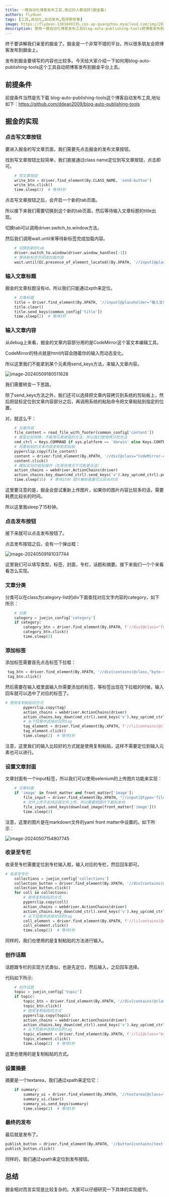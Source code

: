```yaml
---
title: 一键自动化博客发布工具,用过的人都说好(掘金篇)
authors: flydean
tags: [工具,自动化,自动发布,程序那些事]
image: https://flydean-1301049335.cos.ap-guangzhou.myqcloud.com/img/202405091805615.png
description: 使用一键自动化博客发布工具blog-auto-publishing-tools把博客发布到掘金上。
---
```


终于要讲解我们亲爱的掘金了。掘金是一个非常不错的平台。所以很多朋友会把博客发布到掘金上。

发布到掘金要填写的内容也比较多。今天给大家介绍一下如何用blog-auto-publishing-tools这个工具自动把博客发布到掘金平台上去。

## 前提条件

前提条件当然是先下载 blog-auto-publishing-tools这个博客自动发布工具,地址如下：https://github.com/ddean2009/blog-auto-publishing-tools

## 掘金的实现

<!-- truncate -->

### 点击写文章按钮

要进入掘金的写文章页面，我们需要先点击掘金的发布文章按钮。

找到写文章按钮比较简单，我们直接通过class name定位到写文章按钮，点击即可。

```python
    # 写文章按钮
    write_btn = driver.find_element(By.CLASS_NAME, 'send-button')
    write_btn.click()
    time.sleep(2)  # 等待3秒
```

点击写文章按钮之后，会开启一个新的tab页面。

所以接下来我们需要切换到这个新的tab页面，然后等待输入文章标题的title出现。

切换tab可以调用driver.switch_to.window方法。

然后我们调用wait.until来等待新标签完成加载内容。

```python
    # 切换到新的tab
    driver.switch_to.window(driver.window_handles[-1])
    # 等待新标签页完成加载内容
    wait.until(EC.presence_of_element_located((By.XPATH, '//input[@placeholder="输入文章标题..."]')))
```

### 输入文章标题

掘金的文章标题没有id，所以我们只能通过xpth来定位。

```python
    # 文章标题
    title = driver.find_element(By.XPATH, '//input[@placeholder="输入文章标题..."]')
    title.clear()
    title.send_keys(common_config['title'])
    time.sleep(2)  # 等待3秒
```

### 输入文章内容

从debug上来看，掘金的文章内容部分用的是CodeMirror这个富文本编辑工具。

CodeMirror的特点就是html内容会随着你的输入而动态变化。

所以这里我们不能拿到某个元素用send_keys方法，来输入文章内容。

![image-20240509180511628](https://flydean-1301049335.cos.ap-guangzhou.myqcloud.com/img/202405091805615.png)

我们需要转变一下思路。

除了send_keys方法之外，我们还可以选择把文章内容拷贝到系统的剪贴板上，然后把鼠标定位到文章内容部分之后，再调用系统的粘贴命令把文章粘贴到指定的位置。

对，就这么干：

```python
    # 文章内容
    file_content = read_file_with_footer(common_config['content'])
    # 掘金比较特殊，不能用元素赋值的方法，所以我们使用拷贝的方法
    cmd_ctrl = Keys.COMMAND if sys.platform == 'darwin' else Keys.CONTROL
    # 将要粘贴的文本内容复制到剪贴板
    pyperclip.copy(file_content)
    content = driver.find_element(By.XPATH, '//div[@class="CodeMirror-code"]//span[@role="presentation"]')
    content.click()
    # 模拟实际的粘贴操作（在某些情况下可能更合适）：
    action_chains = webdriver.ActionChains(driver)
    action_chains.key_down(cmd_ctrl).send_keys('v').key_up(cmd_ctrl).perform()
    time.sleep(15)  # 等待15秒 图片解析需要花比较长时间
```

这里要注意的是，掘金会尝试重新上传图片，如果你的图片内容比较多的话，需要耗费比较长的时间。

所以这里我sleep了15秒钟。

### 点击发布按钮

接下来就可以点击发布按钮了。

点击发布按钮之后，会有一个弹出框：

![image-20240509181037744](https://flydean-1301049335.cos.ap-guangzhou.myqcloud.com/img/202405091810755.png)

这里我们可以填写类型，标签，封面，专栏，话题和摘要。接下来我们一个个来看看怎么实现。

### 文章分类

分类可以在class为category-list的div下面查找对应文字内容的category，如下所示：

```python
    # 分类
    category = juejin_config['category']
    if category:
        category_btn = driver.find_element(By.XPATH, f'//div[@class="form-item-content category-list"]//div[contains(text(), "{category}")]')
        category_btn.click()
        time.sleep(2)
```

### 添加标签

添加标签需要首先点击标签下拉框：

```python
 tag_btn = driver.find_element(By.XPATH, '//div[contains(@class,"byte-select__placeholder") and contains(text(), "请搜索添加标签")]')
 tag_btn.click()
```

然后需要在输入框里面输入你需要添加的标签，等标签出现在下拉框的时候，输入回车就可以选中了对应的标签了。

```python
# 使用复制粘贴的方式
        pyperclip.copy(tag)
        action_chains = webdriver.ActionChains(driver)
        action_chains.key_down(cmd_ctrl).send_keys('v').key_up(cmd_ctrl).perform()
        # 从下拉框中选择对应的tag
        tag_element = driver.find_element(By.XPATH, f'//li[contains(@class,"byte-select-option") and contains(text(), "{tag}")]')
        tag_element.click()
        time.sleep(2)  # 等待3秒
```

注意，这里我们的输入比较好的方式就是使用复制粘贴，这样不需要定位到输入元素也可以进行。

### 设置文章封面

文章封面有一个input标签，所以我们可以使用selenium的上传图片功能来实现：

```python
    # 文章封面
    if 'image' in front_matter and front_matter['image']:
        file_input = driver.find_element(By.XPATH, "//input[@type='file']")
        # 文件上传不支持远程文件上传，所以需要把图片下载到本地
        file_input.send_keys(download_image(front_matter['image']))
        time.sleep(2)
```

注意，这里的图片是在markdown文件的yaml front matter中设置的。如下所示：

![image-20240507154807745](https://flydean-1301049335.cos.ap-guangzhou.myqcloud.com/img/202405071548984.png)

### 收录至专栏

收录至专栏需要定位到专栏输入框，输入对应的专栏，然后回车即可。

```python
# 收录至专栏
    collections = juejin_config['collections']
    collection_button = driver.find_element(By.XPATH, '//div[contains(@class,"byte-select__placeholder") and contains(text(), "请搜索添加专栏，同一篇文章最多添加三个专栏")]')
    collection_button.click()
    for coll in collections:
        # 使用复制粘贴的方式
        pyperclip.copy(coll)
        action_chains = webdriver.ActionChains(driver)
        action_chains.key_down(cmd_ctrl).send_keys('v').key_up(cmd_ctrl).perform()
        # 从下拉框中选择对应的tag
        coll_element = driver.find_element(By.XPATH, f'//li[contains(@class,"byte-select-option") and contains(text(), "{coll}")]')
        coll_element.click()
        time.sleep(2)  # 等待3秒
```

同样的，我们也使用的是复制粘贴的方法进行输入。

### 创作话题

话题跟专栏的实现方式类似，也是先定位，然后输入，之后回车选择。

代码如下所示:

```python
    # 创作话题
    topic = juejin_config['topic']
    if topic:
        topic_btn = driver.find_element(By.XPATH, '//div[contains(@class,"byte-select__placeholder") and contains(text(), "请搜索添加话题，最多添加1个话题")]')
        topic_btn.click()
        # 使用复制粘贴的方式
        pyperclip.copy(topic)
        action_chains = webdriver.ActionChains(driver)
        action_chains.key_down(cmd_ctrl).send_keys('v').key_up(cmd_ctrl).perform()
        # 从下拉框中选择对应的tag
        topic_element = driver.find_element(By.XPATH, f'//li[@class="byte-select-option"]//span[contains(text(), "{topic}")]')
        topic_element.click()
        time.sleep(2)  # 等待3秒
```

这里也使用的是复制粘贴的方式。

### 设置摘要

摘要是一个textarea，我们通过xpath来定位它：

```python
    if summary:
        summary_ui = driver.find_element(By.XPATH, '//textarea[@class="byte-input__textarea"]')
        summary_ui.clear()
        summary_ui.send_keys(summary)
        time.sleep(2)  # 等待3秒
```

### 最终的发布

最后就是发布了。

```python
publish_button = driver.find_element(By.XPATH, '//button[contains(text(), "确定并发布")]')
publish_button.click()
```

同样的，我们通过xpath来定位到发布按钮。

## 总结

掘金相对而言实现是比较复杂的。大家可以仔细研究一下具体的实现细节。
